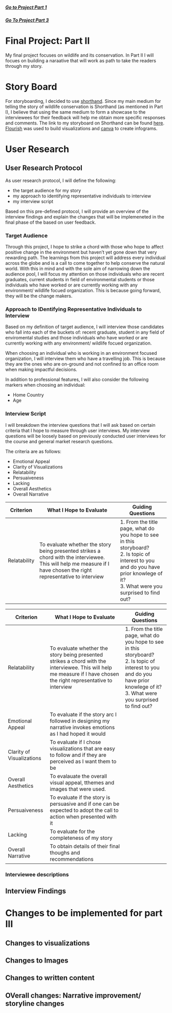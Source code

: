##### [Go to Project Part 1](FinalProject1.md)

##### [Go To Project Part 3](FinalProject3.md)

# Final Project: Part II
My final project focuses on wildlife and its conservation. In Part II I will focues on building a naraative that will work as path to take the readers through my story.

# Story Board
For storyboarding, I decided to use [shorthand](https://shorthand.com/). Since my main medium for telling the story of wildlife conservation is Shorthand (as mentioned in Part I), I believe that using the same medium to form a showcase to the interviewees for their feedback will help me obtain more specific responses and comments. 
The link to my storyboard on Shorthand can be found [here](https://preview.shorthand.com/wwCH78d1u4WSKyrD). [Flourish](https://flourish.studio/) was used to build visualizations and [canva](https://www.canva.com/) to create infograms.

# User Research

## User Research Protocol
As user research protocol, I will define the following:
- the target audience for my story
- my approach to identifying representative individuals to interview
- my interview script 

Based on this pre-defined protocol, I will provide an overview of the interview findings and explain the changes that will be implemeneted in the final phase of the based on user feedback. 

### Target Audience
Through this project, I hope to strike a chord with those who hope to affect positive change in the environment but haven’t yet gone down that very rewarding path. The learnings from this project will address every individual across the globe and is a call to come together to help conserve the natural world.
With this in mind and with the sole aim of narrowing down the audience pool, I will focus my attention on those individuals who are recent graduates, current students in field of environmental students or those individuals who have worked or are currently working with any environment/ wildlife focued organization. This is because going forward, they will be the change makers. 

### Approach to IDentifying Representative Individuals to Interview
Based on my definition of target audience, I will interview those candidates who fall into each of the buckets of: recent graduate, student in any field of enviromental studies and those individuals who have worked or are currently working with any environment/ wildlife focued organization. 

When choosing an individual who is working in an environment focused organization, I will interview them who have a travelling job. This is because they are the ones who are on-ground and not confined to an office room when making impactful decisions. 

In addition to professional features, I will also consider the following markers when choosing an individual:
- Home Country 
- Age

### Interview Script
I will breakdown the interview questions that I will ask based on certain criteria that I hope to measure through user interviews. My interview questions will be loosely based on previously conducted user interviews for the course and general market research questions. 

The criteria are as follows:
- Emotional Appeal
- Clarity of Visualizations 
- Relatability
- Persuaiveness
- Lacking 
- Overall Aesthetics
- Overall Narrative

 Criterion   |                What I Hope to Evaluate                 |                Guiding Questions                
  ------------ | ------------- | -------------
Relatability | To evaluate whether the story being presented strikes a chord with the interviewee. This will help me measure if I have chosen the right representative to interview | 1. From the title page, what do you hope to see in this storyboard?<br />2. Is topic of interest to you and do you have prior knowlege of it?<br />3. What were you surprised to find out?

 Criterion            |                What I Hope to Evaluate                   |                  Guiding Questions
---|---|---|
Relatability| To evaluate whether the story being presented strikes a chord with the interviewee. This will help me measure if I have chosen the right representative to interview| 1. From the title page, what do you hope to see in this storyboard?<br />2. Is topic of interest to you and do you have prior knowlege of it?<br />3. What were you surprised to find out?
Emotional Appeal| To evaluate if the story arc I followed in designing my narrative invokes emotions as I had hoped it would|
Clarity of Visualizations| To evaluate if I chose visualizations that are easy to follow and if they are perceived as I want them to be|
Overall Aesthetics| To evalauate the overall visual appeal, tthemes and images that were used. 
Persuaiveness| To evaluate if the story is persuasive and if one can be expected to adopt the call to action when presented with it|
Lacking| To evaluate for the completeness of my story|
Overall Narrative| To obtain details of their final thoughs and recommendations|


### Interviewee descriptions

## Interview Findings

# Changes to be implemented for part III
## Changes to visualizations
## Changes to Images
## Changes to written content
## OVerall changes: Narrative improvement/ storyline changes
